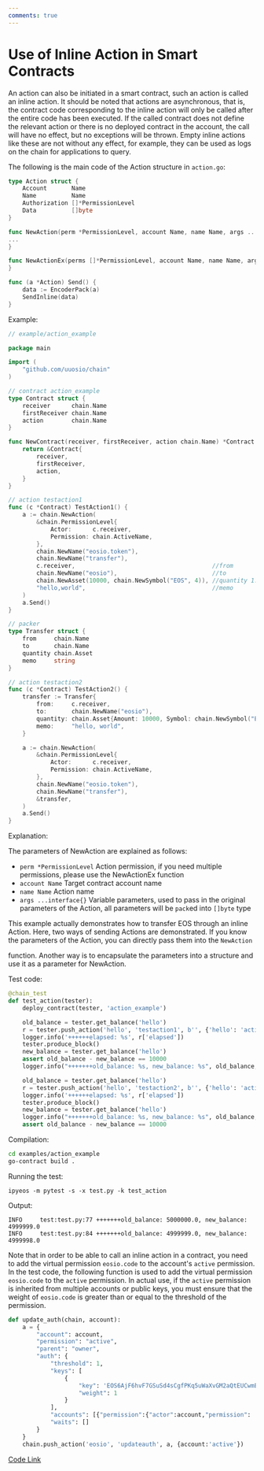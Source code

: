 ```yaml
---
comments: true
---
```


# Use of Inline Action in Smart Contracts

An action can also be initiated in a smart contract, such an action is called an inline action. It should be noted that actions are asynchronous, that is, the contract code corresponding to the inline action will only be called after the entire code has been executed. If the called contract does not define the relevant action or there is no deployed contract in the account, the call will have no effect, but no exceptions will be thrown. Empty inline actions like these are not without any effect, for example, they can be used as logs on the chain for applications to query.

The following is the main code of the Action structure in `action.go`:

```go
type Action struct {
	Account       Name
	Name          Name
	Authorization []*PermissionLevel
	Data          []byte
}

func NewAction(perm *PermissionLevel, account Name, name Name, args ...interface{}) *Action {
...
}

func NewActionEx(perms []*PermissionLevel, account Name, name Name, args ...interface{}) *Action {
}

func (a *Action) Send() {
	data := EncoderPack(a)
	SendInline(data)
}
```

Example:

```go
// example/action_example

package main

import (
	"github.com/uuosio/chain"
)

// contract action_example
type Contract struct {
	receiver      chain.Name
	firstReceiver chain.Name
	action        chain.Name
}

func NewContract(receiver, firstReceiver, action chain.Name) *Contract {
	return &Contract{
		receiver,
		firstReceiver,
		action,
	}
}

// action testaction1
func (c *Contract) TestAction1() {
	a := chain.NewAction(
		&chain.PermissionLevel{
			Actor:      c.receiver,
			Permission: chain.ActiveName,
		},
		chain.NewName("eosio.token"),
		chain.NewName("transfer"),
		c.receiver,                                       //from
		chain.NewName("eosio"),                           //to
		chain.NewAsset(10000, chain.NewSymbol("EOS", 4)), //quantity 1.0000 EOS
		"hello,world",                                    //memo
	)
	a.Send()
}

// packer
type Transfer struct {
	from     chain.Name
	to       chain.Name
	quantity chain.Asset
	memo     string
}

// action testaction2
func (c *Contract) TestAction2() {
	transfer := Transfer{
		from:     c.receiver,
		to:       chain.NewName("eosio"),
		quantity: chain.Asset{Amount: 10000, Symbol: chain.NewSymbol("EOS", 4)},
		memo:     "hello, world",
	}

	a := chain.NewAction(
		&chain.PermissionLevel{
			Actor:      c.receiver,
			Permission: chain.ActiveName,
		},
		chain.NewName("eosio.token"),
		chain.NewName("transfer"),
		&transfer,
	)
	a.Send()
}
```

Explanation:

The parameters of NewAction are explained as follows:

- `perm *PermissionLevel` Action permission, if you need multiple permissions, please use the NewActionEx function
- `account Name` Target contract account name
- `name Name` Action name
- `args ...interface{}` Variable parameters, used to pass in the original parameters of the Action, all parameters will be `pack`ed into `[]byte` type

This example actually demonstrates how to transfer EOS through an inline Action. Here, two ways of sending Actions are demonstrated. If you know the parameters of the Action, you can directly pass them into the `NewAction`

function. Another way is to encapsulate the parameters into a structure and use it as a parameter for NewAction.

Test code:

```python
@chain_test
def test_action(tester):
    deploy_contract(tester, 'action_example')

    old_balance = tester.get_balance('hello')
    r = tester.push_action('hello', 'testaction1', b'', {'hello': 'active'})
    logger.info('++++++elapsed: %s', r['elapsed'])
    tester.produce_block()
    new_balance = tester.get_balance('hello')
    assert old_balance - new_balance == 10000
    logger.info("+++++++old_balance: %s, new_balance: %s", old_balance, new_balance)

    old_balance = tester.get_balance('hello')
    r = tester.push_action('hello', 'testaction2', b'', {'hello': 'active'})
    logger.info('++++++elapsed: %s', r['elapsed'])
    tester.produce_block()
    new_balance = tester.get_balance('hello')
    logger.info("+++++++old_balance: %s, new_balance: %s", old_balance, new_balance)
    assert old_balance - new_balance == 10000
```

Compilation:

```bash
cd examples/action_example
go-contract build .
```

Running the test:

```
ipyeos -m pytest -s -x test.py -k test_action
```

Output:

```
INFO     test:test.py:77 +++++++old_balance: 5000000.0, new_balance: 4999999.0
INFO     test:test.py:84 +++++++old_balance: 4999999.0, new_balance: 4999998.0
```

Note that in order to be able to call an inline action in a contract, you need to add the virtual permission `eosio.code` to the account's `active` permission. In the test code, the following function is used to add the virtual permission `eosio.code` to the `active` permission. In actual use, if the `active` permission is inherited from multiple accounts or public keys, you must ensure that the weight of `eosio.code` is greater than or equal to the threshold of the permission.

```python
def update_auth(chain, account):
    a = {
        "account": account,
        "permission": "active",
        "parent": "owner",
        "auth": {
            "threshold": 1,
            "keys": [
                {
                    "key": 'EOS6AjF6hvF7GSuSd4sCgfPKq5uWaXvGM2aQtEUCwmEHygQaqxBSV',
                    "weight": 1
                }
            ],
            "accounts": [{"permission":{"actor":account,"permission": 'eosio.code'}, "weight":1}],
            "waits": []
        }
    }
    chain.push_action('eosio', 'updateauth', a, {account:'active'})
```

[Code Link](https://github.com/learnforpractice/gscdk-book/tree/master/examples/action_example)

